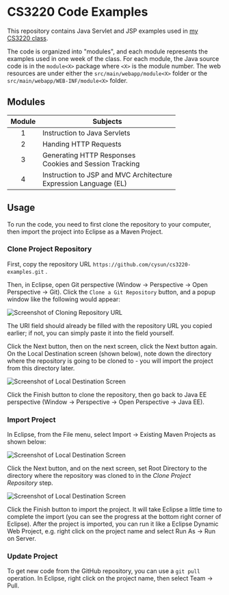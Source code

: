 # CS3220 Code Examples

This repository contains Java Servlet and JSP examples used in [my CS3220 class](https://cysun.org/).

The code is organized into "modules", and each module represents the examples used in one week of the class.
For each module, the Java source code is in the `module<X>` package where `<X>` is the module number.
The web resources are under either the `src/main/webapp/module<X>` folder or the
`src/main/webapp/WEB-INF/module<X>` folder.

## Modules

| Module | Subjects |
| :----: | -------- |
| 1 | Instruction to Java Servlets |
| 2 | Handing HTTP Requests |
| 3 | Generating HTTP Responses<br>Cookies and Session Tracking |
| 4 | Instruction to JSP and MVC Architecture<br>Expression Language (EL) |

## Usage

To run the code, you need to first clone the repository to your computer, then
import the project into Eclipse as a Maven Project.

### Clone Project Repository

First, copy the repository URL `https://github.com/cysun/cs3220-examples.git` .

Then, in Eclipse, open Git perspective (Window -> Perspective -> Open Perspective -> Git).
Click the `Clone a Git Repository` button, and a popup window like the following
would appear:

![Screenshot of Cloning Repository URL](https://mynotes.cysun.org/files/view/1001285)

The URI field should already be filled with the repository URL you copied
earlier; if not, you can simply paste it into the field yourself.

Click the Next button, then on the next screen, click the Next button again. On
the Local Destination screen (shown below), note down the directory where the
repository is going to be cloned to - you will import the project from this
directory later.

![Screenshot of Local Destination Screen](https://mynotes.cysun.org/files/view/1001289)

Click the Finish button to clone the repository, then go back to Java EE
perspective (Window -> Perspective -> Open Perspective -> Java EE).

### Import Project

In Eclipse, from the File menu, select Import -> Existing Maven Projects as shown below:

![Screenshot of Local Destination Screen](https://mynotes.cysun.org/files/view/1001290)

Click the Next button, and on the next screen, set Root Directory to the directory
where the repository was cloned to in the *Clone Project Repository* step.

![Screenshot of Local Destination Screen](https://mynotes.cysun.org/files/view/1001287)

Click the Finish button to import the project. It will take Eclipse a little time
to complete the import (you can see the progress at the bottom right corner of
Eclipse). After the project is imported, you can run it like a Eclipse Dynamic
Web Project, e.g. right click on the project name and select Run As -> Run on Server.

### Update Project

To get new code from the GitHub repository, you can use a `git pull` operation.
In Eclipse, right click on the project name, then select Team -> Pull.
